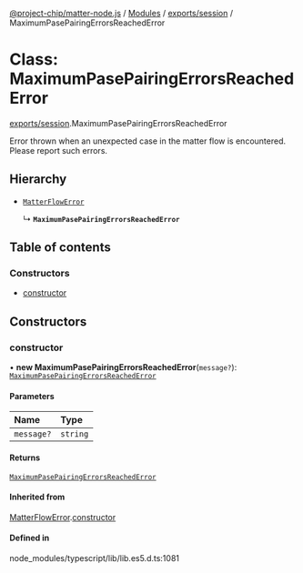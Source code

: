[@project-chip/matter-node.js](../README.md) / [Modules](../modules.md) / [exports/session](../modules/exports_session.md) / MaximumPasePairingErrorsReachedError

# Class: MaximumPasePairingErrorsReachedError

[exports/session](../modules/exports_session.md).MaximumPasePairingErrorsReachedError

Error thrown when an unexpected case in the matter flow is encountered. Please report such errors.

## Hierarchy

- [`MatterFlowError`](exports_common.MatterFlowError.md)

  ↳ **`MaximumPasePairingErrorsReachedError`**

## Table of contents

### Constructors

- [constructor](exports_session.MaximumPasePairingErrorsReachedError.md#constructor)

## Constructors

### constructor

• **new MaximumPasePairingErrorsReachedError**(`message?`): [`MaximumPasePairingErrorsReachedError`](exports_session.MaximumPasePairingErrorsReachedError.md)

#### Parameters

| Name | Type |
| :------ | :------ |
| `message?` | `string` |

#### Returns

[`MaximumPasePairingErrorsReachedError`](exports_session.MaximumPasePairingErrorsReachedError.md)

#### Inherited from

[MatterFlowError](exports_common.MatterFlowError.md).[constructor](exports_common.MatterFlowError.md#constructor)

#### Defined in

node_modules/typescript/lib/lib.es5.d.ts:1081
